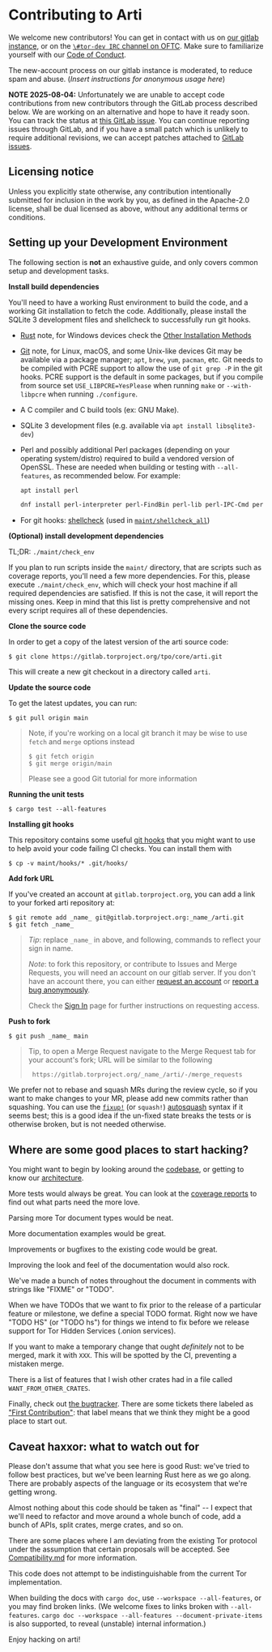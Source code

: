 # Contributing to Arti

We welcome new contributors!  You can get in contact with us on
[our gitlab instance](https://gitlab.torproject.org/), or on the
[`\#tor-dev IRC` channel on OFTC](https://www.torproject.org/contact/).
Make sure to familiarize yourself with our
[Code of Conduct](https://community.torproject.org/policies/code_of_conduct/).

The new-account process on our gitlab instance is moderated, to reduce
spam and abuse.  (*Insert instructions for anonymous usage here*)

**NOTE 2025-08-04:**
Unfortunately we are unable to accept code contributions from new contributors
through the GitLab process described below.
We are working on an alternative and hope to have it ready soon.
You can track the status at [this GitLab issue][tpo-team-405].
You can continue reporting issues through GitLab,
and if you have a small patch which is unlikely to require additional revisions,
we can accept patches attached to [GitLab issues][gitlab-issues].

[tpo-team-405]: https://gitlab.torproject.org/tpo/team/-/issues/405
[gitlab-issues]: https://gitlab.torproject.org/tpo/core/arti/-/issues

## Licensing notice

Unless you explicitly state otherwise, any contribution intentionally
submitted for inclusion in the work by you, as defined in the Apache-2.0
license, shall be dual licensed as above, without any additional terms or
conditions.

## Setting up your Development Environment

The following section is **not** an exhaustive guide, and only covers common
setup and development tasks.

**Install build dependencies**

You'll need to have a working Rust environment to build the code, and a
working Git installation to fetch the code. Additionally, please install
the SQLite 3 development files and shellcheck to successfully run git hooks.

- [Rust](https://www.rust-lang.org/tools/install) note, for Windows devices
  check the
  [Other Installation Methods](https://forge.rust-lang.org/infra/other-installation-methods.html)

- [Git](https://git-scm.com/downloads) note, for Linux, macOS, and some
  Unix-like devices Git may be available via a package manager; `apt`, `brew`,
  `yum`, `pacman`, etc. Git needs to be compiled with PCRE support to allow
  the use of `git grep -P` in the git hooks. PCRE support is the default in
  some packages, but if you compile from source set `USE_LIBPCRE=YesPlease`
  when running `make` or `--with-libpcre` when running `./configure`.

- A C compiler and C build tools (ex: GNU Make).

- SQLite 3 development files (e.g. available via `apt install libsqlite3-dev`)

- Perl and possibly additional Perl packages
  (depending on your operating system/distro)
  required to build a vendored version of OpenSSL.
  These are needed when building or testing with `--all-features`, as recommended below.
  For example:

  ```bash
  apt install perl
  ```

  ```bash
  dnf install perl-interpreter perl-FindBin perl-lib perl-IPC-Cmd perl-File-Compare perl-File-Copy
  ```
  
- For git hooks: [shellcheck](https://github.com/koalaman/shellcheck#installing)
  (used in [`maint/shellcheck_all`](./maint/common/shellcheck-all))

**(Optional) install development dependencies**

TL;DR: `./maint/check_env`

If you plan to run scripts inside the `maint/` directory, that are scripts
such as coverage reports, you'll need a few more dependencies. For this,
please execute `./maint/check_env`, which will check your host machine if
all required dependencies are satisfied. If this is not the case, it will
report the missing ones. Keep in mind that this list is pretty comprehensive
and not every script requires all of these dependencies.

**Clone the source code**

In order to get a copy of the latest version of the arti source code:

    $ git clone https://gitlab.torproject.org/tpo/core/arti.git

This will create a new git checkout in a directory called `arti`.

**Update the source code**

To get the latest updates, you can run:

    $ git pull origin main

> Note, if you're working on a local git branch it may be wise to use `fetch`
> and `merge` options instead
>
>     $ git fetch origin
>     $ git merge origin/main
>
> Please see a good Git tutorial for more information

**Running the unit tests**

    $ cargo test --all-features

**Installing git hooks**

This repository contains some useful [git hooks](https://git-scm.com/book/en/v2/Customizing-Git-Git-Hooks)
that you might want to use to help avoid your code failing CI checks.
You can install them with

    $ cp -v maint/hooks/* .git/hooks/

**Add fork URL**

If you've created an account at `gitlab.torproject.org`, you can add a
link to your forked arti repository at:

    $ git remote add _name_ git@gitlab.torproject.org:_name_/arti.git
    $ git fetch _name_

> *Tip*: replace `_name_` in above, and following, commands to reflect your sign
> in name.
>
> *Note*: to fork this repository, or contribute to Issues and Merge Requests,
> you will need an account on our gitlab server.  If you don't have an
> account there, you can either
> [request an account](https://gitlab.onionize.space/) or
> [report a bug anonymously](https://anonticket.onionize.space/).
>
> Check the
> [Sign In](https://gitlab.torproject.org/users/sign_in?redirect_to_referer=yes)
> page for further instructions on requesting access.

**Push to fork**

    $ git push _name_ main

> Tip, to open a Merge Request navigate to the Merge Request tab for your
> account's fork; URL will be similar to the following
>
>      https://gitlab.torproject.org/_name_/arti/-/merge_requests

We prefer not to rebase and squash MRs during the review cycle,
so if you want to make changes to your MR, please add new commits rather than squashing.
You can use the
[`fixup!`](https://git-scm.com/docs/git-rebase#Documentation/git-rebase.txt---autosquash)
(or `squash!`)
[autosquash](https://thoughtbot.com/blog/autosquashing-git-commits)
syntax if it seems best;
this is a good idea if the un-fixed state breaks the tests or is otherwise broken,
but is not needed otherwise.

## Where are some good places to start hacking?

You might want to begin by looking around the
[codebase](https://gitlab.torproject.org/tpo/core/arti/), or getting to
know our [architecture](./doc/dev/Architecture.md).

More tests would always be great. You can look at the [coverage reports](https://tpo.pages.torproject.net/core/arti/coverage/)
to find out what parts need the more love.

Parsing more Tor document types would be neat.

More documentation examples would be great.

Improvements or bugfixes to the existing code would be great.

Improving the look and feel of the documentation would also rock.

We've made a bunch of notes throughout the document in comments with strings
like "FIXME" or "TODO".

When we have TODOs that we want to fix prior to the release of a particular
feature or milestone, we define a special TODO format.
Right now we have "TODO HS" (or "TODO hs") for things we intend to fix
before we release support for Tor Hidden Services (.onion services).

If you want to make a temporary change that ought *definitely* not to be merged,
mark it with <code>XX&#88;</code>.
This will be spotted by the CI, preventing a mistaken merge.
<!-- that's X X X with no spaces.  Putting it here literally would fail CI :-) -->


There is a list of features that I wish other crates had in a file called
`WANT_FROM_OTHER_CRATES`.

Finally, check out
[the bugtracker](https://gitlab.torproject.org/tpo/core/arti/-/issues).
There are some tickets there labeled as
["First Contribution"](https://gitlab.torproject.org/tpo/core/arti/-/issues?scope=all&utf8=%E2%9C%93&state=opened&label_name[]=First%20Contribution):
that label means that we think they might be a good place to start out.

## Caveat haxxor: what to watch out for

Please don't assume that what you see here is good Rust: we've tried to
follow best practices, but we've been learning Rust here as we go along.
There are probably aspects of the language or its ecosystem that we're
getting wrong.

Almost nothing about this code should be taken as "final" -- I expect
that we'll need to refactor and move around a whole bunch of code, add a
bunch of APIs, split crates, merge crates, and so on.

There are some places where I am deviating from the existing Tor
protocol under the assumption that certain proposals will be
accepted.  See [Compatibility.md](./doc/Compatibility.md) for more
information.

This code does not attempt to be indistinguishable from the current Tor
implementation.

When building the docs with `cargo doc`, use `--workspace --all-features`,
or you may find broken links.
(We welcome fixes to links broken with `--all-features`.
`cargo doc --workspace --all-features --document-private-items`
is also supported, to reveal (unstable) internal information.)

Enjoy hacking on arti!
